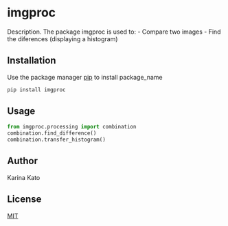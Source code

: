 # imgproc

Description. 
The package imgproc is used to:
	- Compare two images
	- Find the diferences (displaying a histogram)

## Installation

Use the package manager [pip](https://pip.pypa.io/en/stable/) to install package_name

```bash
pip install imgproc
```

## Usage

```python
from imgproc.processing import combination
combination.find_difference()
combination.transfer_histogram()
```

## Author
Karina Kato

## License
[MIT](https://choosealicense.com/licenses/mit/)

